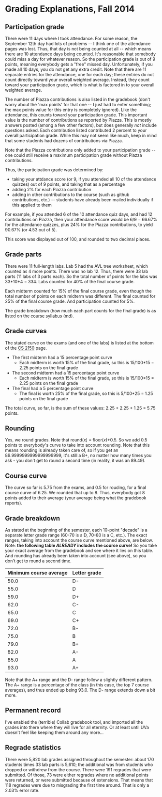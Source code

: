 Grading Explanations, Fall 2014
===============================

Participation grade
-------------------

There were 11 days where I took attendance.  For some reason, the September 12th day had lots of problems -- I think one of the attendance pages was lost.  Thus, that day is not being counted at all -- which means there are 10 attendance days being counted.  It's reasonable that somebody could miss a day for whatever reason.  So the participation grade is out of 9 points, meaning everybody gets a "free" missed day.  Unfortunately, if you made all 10 days, you do not get any extra credit.  Note that there are 11 separate entries for the attendance, one for each day; these entries do not count directly toward your overall weighted average.  Instead, they count toward your participation grade, which is what is factored in to your overall weighted average.

The number of Piazza contributions is also listed in the gradebook (don't worry about the 'max points' for that one -- I just had to enter something; the max points value for this entry is completely ignored).  Like the attendance, this counts toward your participation grade.  This important value is the number of contributions as reported by Piazza.  This is mostly answers posted (among a few other factors), but does generally *not* include questions asked.  Each contribution listed contributed 2 percent to your overall participation grade.  While this may not seem like much, keep in mind that some students had dozens of contributions via Piazza.

Note that the Piazza contributions only added to your participation grade -- one could still receive a maximum participation grade without Piazza contributions.

Thus, the participation grade was determined by:

- taking your attdance score (or 9, if you attended all 10 of the attendance quizzes) out of 9 points, and taking that as a percentage
- adding 2% for each Piazza contribution
- adding in other contributions to the course (such as github contributions, etc.) -- students have already been mailed individually if this applied to them

For example, if you attended 6 of the 10 attendance quiz days, and had 12 contributions on Piazza, then your attendance score would be 6/9 = 66.67% for the attendance quizzes, plus 24% for the Piazza contributions, to yield 90.67% (or 4.53 out of 5).

This score was displayed out of 100, and rounded to two decimal places.

Grade parts
-----------

There were 11 full-length labs.  Lab 5 had the AVL tree worksheet, which counted as 4 more points.  There was no lab 12.  Thus, there were 33 lab parts (11 labs of 3 parts each).  So the total number of points for the labs was 33*10+4 = 334.  Labs counted for 40% of the final course grade.

Each midterm counted for 15% of the final course grade, even though the total number of points on each midterm was different.  The final counted for 25% of the final course grade.  And participation counted for 5%.

The grade breakdown (how much each part counts for the final grade) is as listed on the [course syllabus](syllabus.html) ([md](syllabus.md)).

Grade curves
------------

The stated curve on the exams (and one of the labs) is listed at the bottom of the [CS 2150](index.html) page.

- The first midterm had a 15 percentage point curve
    - Each midterm is worth 15% of the final grade, so this is 15/100\*15 = 2.25 points on the final grade
- The second midterm had a 15 percentage point curve
    - Each midterm is worth 15% of the final grade, so this is 15/100\*15 = 2.25 points on the final grade
- The final had a 5 percentage point curve
    - The final is worth 25% of the final grade, so this is 5/100\*25 = 1.25 points on the final grade

The total curve, so far, is the sum of these values: 2.25 + 2.25 + 1.25 = 5.75 points.

Rounding
--------

Yes, we round grades.  Note that round(*x*) = floor(*x*)+0.5.  So we add 0.5 points to everybody's curve to take into account rounding.  Note that this means rounding is already taken care of, so if you get an 89.9999999999999999999, it's still a B+, no matter how many times you ask - you don't get to round a second time (in reality, it was an 89.49).

Course curve
------------

The curve so far is 5.75 from the exams, and 0.5 for rouding, for a final course curve of 6.25.  We rounded that up to 8.  Thus, everybody got 8 points added to their average (your average being what the gradebook reports).

Grade breakdown
---------------

As stated at the beginning of the semester, each 10-point "decade" is a separate letter grade range (60-70 is a D, 70-80 is a C, etc.).  The exact ranges, taking into account the course curve mentioned above, are below.  Note: **the following table *ALREADY* includes the course curve!**  So you take your exact average from the gradebook and see where it lies on this table.  And rounding has already been taken into account (see above), so you don't get to round a second time.

| Minimum course average | Letter grade |
|------------------------|--------------|
| 50.0 | D- |
| 55.0 | D |
| 59.0 | D+ |
| 62.0 | C- |
| 65.0 | C |
| 69.0 | C+ |
| 72.0 | B- |
| 75.0 | B |
| 79.0 | B+ |
| 82.0 | A- |
| 85.0 | A |
| 93.0 | A+ |


Note that the A+ range and the D- range follow a slightly different pattern.  The A+ range is a percentage of the class (in this case, the top 7 course averages), and thus ended up being 93.0.  The D- range extends down a bit more.

Permanent record
----------------

I've enabled the (terrible) Collab gradebook tool, and imported all the grades into there where they will live for all eternity.  Or at least until UVa doesn't feel like keeping them around any more...

Regrade statistics
------------------

There were 5,820 lab grades assigned throughout the semester: about 170 students times 33 lab parts is 5,610; the additional was from students who dropped or withdrew from the course.  There were 191 regrades that were submitted.  Of those, 73 were either regrades where no additional points were returned, or were submitted because of extensions.  That means that 118 regrades were due to misgrading the first time around.  That is only a 2.03% error rate.
